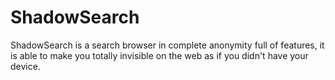 # ShadowSearch
ShadowSearch is a search browser in complete anonymity full of features, it is able to make you totally invisible on the web as if you didn't have your device.
